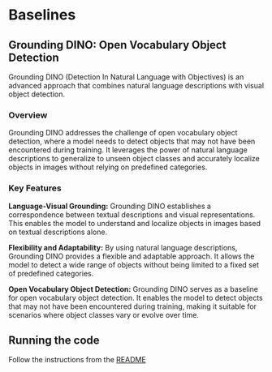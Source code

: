 # Baselines #

## Grounding DINO: Open Vocabulary Object Detection ##

Grounding DINO (Detection In Natural Language with Objectives) is an advanced approach that combines natural language descriptions with visual object detection.

### Overview ###
Grounding DINO addresses the challenge of open vocabulary object detection, where a model needs to detect objects that may not have been encountered during training. It leverages the power of natural language descriptions to generalize to unseen object classes and accurately localize objects in images without relying on predefined categories.

### Key Features ###

**Language-Visual Grounding:** Grounding DINO establishes a correspondence between textual descriptions and visual representations. This enables the model to understand and localize objects in images based on textual descriptions alone.

**Flexibility and Adaptability:** By using natural language descriptions, Grounding DINO provides a flexible and adaptable approach. It allows the model to detect a wide range of objects without being limited to a fixed set of predefined categories.

**Open Vocabulary Object Detection:** Grounding DINO serves as a baseline for open vocabulary object detection. It enables the model to detect objects that may not have been encountered during training, making it suitable for scenarios where object classes vary or evolve over time.

## Running the code ##

Follow the instructions from the [README](GroundingDINO\README.md)